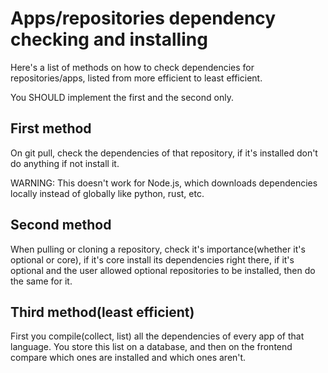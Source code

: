 # Apps/repositories dependency checking and installing

Here's a list of methods on how to check dependencies for repositories/apps, listed
from more efficient to least efficient.

You SHOULD implement the first and the second only.

## First method

On git pull, check the dependencies of that repository, if it's installed don't do
anything if not install it.

WARNING: This doesn't work for Node.js, which downloads dependencies locally
instead of globally like python, rust, etc.

## Second method

When pulling or cloning a repository, check it's importance(whether it's optional
or core), if it's core install its dependencies right there, if it's optional
and the user allowed optional repositories to be installed, then do the same
for it.

## Third method(least efficient)

First you compile(collect, list) all the dependencies of every app of that language.
You store this list on a database, and then on the frontend compare which ones are
installed and which ones aren't.

